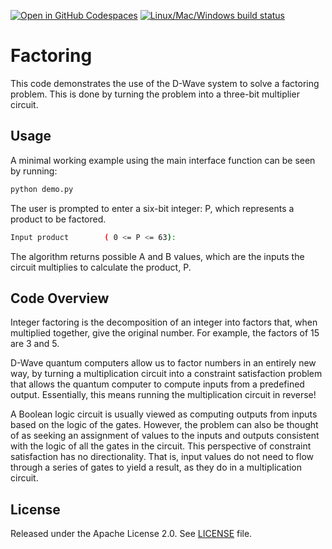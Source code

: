 [![Open in GitHub Codespaces](
  https://img.shields.io/badge/Open%20in%20GitHub%20Codespaces-333?logo=github)](
  https://codespaces.new/dwave-examples/factoring?quickstart=1)
[![Linux/Mac/Windows build status](
  https://circleci.com/gh/dwave-examples/factoring.svg?style=shield)](
  https://circleci.com/gh/dwave-examples/factoring)

# Factoring

This code demonstrates the use of the D-Wave system to solve a factoring
problem. This is done by turning the problem into a three-bit multiplier
circuit.

## Usage

A minimal working example using the main interface function can be seen by
running:

```bash
python demo.py
```

The user is prompted to enter a six-bit integer: P, which represents a product
to be factored.

```bash
Input product        ( 0 <= P <= 63):
```

The algorithm returns possible A and B values, which are the inputs the circuit
multiplies to calculate the product, P.

## Code Overview

Integer factoring is the decomposition of an integer into factors that, when
multiplied together, give the original number. For example, the factors of 15
are 3 and 5.

D-Wave quantum computers allow us to factor numbers in an entirely new way, by
turning a multiplication circuit into a constraint satisfaction problem that
allows the quantum computer to compute inputs from a predefined output.
Essentially, this means running the multiplication circuit in reverse!

A Boolean logic circuit is usually viewed as computing outputs from inputs
based on the logic of the gates. However, the problem can also be thought of as
seeking an assignment of values to the inputs and outputs consistent with the
logic of all the gates in the circuit.  This perspective of constraint
satisfaction has no directionality. That is, input values do not need to flow
through a series of gates to yield a result, as they do in a multiplication
circuit.

## License

Released under the Apache License 2.0. See [LICENSE](LICENSE) file.
